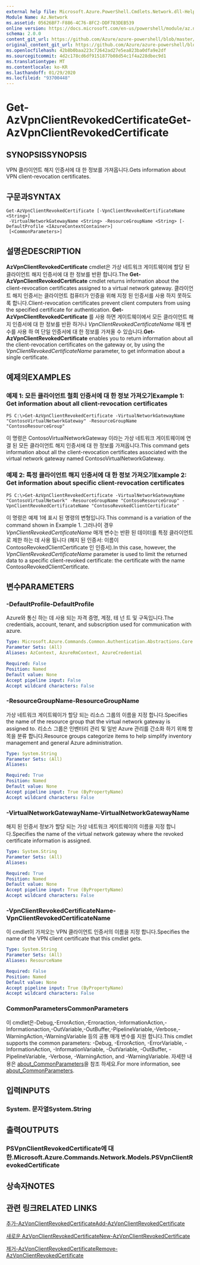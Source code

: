 ```yaml
---
external help file: Microsoft.Azure.PowerShell.Cmdlets.Network.dll-Help.xml
Module Name: Az.Network
ms.assetid: 05626BF7-F886-4C76-8FC2-DDF783DEB539
online version: https://docs.microsoft.com/en-us/powershell/module/az.network/get-azvpnclientrevokedcertificate
schema: 2.0.0
content_git_url: https://github.com/Azure/azure-powershell/blob/master/src/Network/Network/help/Get-AzVpnClientRevokedCertificate.md
original_content_git_url: https://github.com/Azure/azure-powershell/blob/master/src/Network/Network/help/Get-AzVpnClientRevokedCertificate.md
ms.openlocfilehash: 42b8b0baa223c72642ad27e5ea823ba0dfa9e2df
ms.sourcegitcommit: 4d2c178cd6df9151877b08d54c1f4a228dbec9d1
ms.translationtype: MT
ms.contentlocale: ko-KR
ms.lasthandoff: 01/29/2020
ms.locfileid: "93700448"
---
```

# <span data-ttu-id="f399a-101">Get-AzVpnClientRevokedCertificate</span><span class="sxs-lookup"><span data-stu-id="f399a-101">Get-AzVpnClientRevokedCertificate</span></span>

## <span data-ttu-id="f399a-102">SYNOPSIS</span><span class="sxs-lookup"><span data-stu-id="f399a-102">SYNOPSIS</span></span>
<span data-ttu-id="f399a-103">VPN 클라이언트 해지 인증서에 대 한 정보를 가져옵니다.</span><span class="sxs-lookup"><span data-stu-id="f399a-103">Gets information about VPN client-revocation certificates.</span></span>

## <span data-ttu-id="f399a-104">구문과</span><span class="sxs-lookup"><span data-stu-id="f399a-104">SYNTAX</span></span>

```
Get-AzVpnClientRevokedCertificate [-VpnClientRevokedCertificateName <String>]
 -VirtualNetworkGatewayName <String> -ResourceGroupName <String> [-DefaultProfile <IAzureContextContainer>]
 [<CommonParameters>]
```

## <span data-ttu-id="f399a-105">설명은</span><span class="sxs-lookup"><span data-stu-id="f399a-105">DESCRIPTION</span></span>
<span data-ttu-id="f399a-106">**AzVpnClientRevokedCertificate** cmdlet은 가상 네트워크 게이트웨이에 할당 된 클라이언트 해지 인증서에 대 한 정보를 반환 합니다.</span><span class="sxs-lookup"><span data-stu-id="f399a-106">The **Get-AzVpnClientRevokedCertificate** cmdlet returns information about the client-revocation certificates assigned to a virtual network gateway.</span></span>
<span data-ttu-id="f399a-107">클라이언트 해지 인증서는 클라이언트 컴퓨터가 인증을 위해 지정 된 인증서를 사용 하지 못하도록 합니다.</span><span class="sxs-lookup"><span data-stu-id="f399a-107">Client-revocation certificates prevent client computers from using the specified certificate for authentication.</span></span>
<span data-ttu-id="f399a-108">**Get-AzVpnClientRevokedCertificate** 를 사용 하면 게이트웨이에서 모든 클라이언트 해지 인증서에 대 한 정보를 반환 하거나 *VpnClientRevokedCertificateName* 매개 변수를 사용 하 여 단일 인증서에 대 한 정보를 가져올 수 있습니다.</span><span class="sxs-lookup"><span data-stu-id="f399a-108">**Get-AzVpnClientRevokedCertificate** enables you to return information about all the client-revocation certificates on the gateway or, by using the *VpnClientRevokedCertificateName* parameter, to get information about a single certificate.</span></span>

## <span data-ttu-id="f399a-109">예제의</span><span class="sxs-lookup"><span data-stu-id="f399a-109">EXAMPLES</span></span>

### <span data-ttu-id="f399a-110">예제 1: 모든 클라이언트 철회 인증서에 대 한 정보 가져오기</span><span class="sxs-lookup"><span data-stu-id="f399a-110">Example 1: Get information about all client-revocation certificates</span></span>
```
PS C:\>Get-AzVpnClientRevokedCertificate -VirtualNetworkGatewayName "ContosoVirtualNetworkGateway" -ResourceGroupName "ContosoResourceGroup"
```

<span data-ttu-id="f399a-111">이 명령은 ContosoVirtualNetworkGateway 이라는 가상 네트워크 게이트웨이에 연결 된 모든 클라이언트 해지 인증서에 대 한 정보를 가져옵니다.</span><span class="sxs-lookup"><span data-stu-id="f399a-111">This command gets information about all the client-revocation certificates associated with the virtual network gateway named ContosoVirtualNetworkGateway.</span></span>

### <span data-ttu-id="f399a-112">예제 2: 특정 클라이언트 해지 인증서에 대 한 정보 가져오기</span><span class="sxs-lookup"><span data-stu-id="f399a-112">Example 2: Get information about specific client-revocation certificates</span></span>
```
PS C:\>Get-AzVpnClientRevokedCertificate -VirtualNetworkGatewayName "ContosoVirtualNetwork" -ResourceGroupName "ContosoResourceGroup" -VpnClientRevokedCertificateName "ContosoRevokedClientCertificate"
```

<span data-ttu-id="f399a-113">이 명령은 예제 1에 표시 된 명령의 변형입니다.</span><span class="sxs-lookup"><span data-stu-id="f399a-113">This command is a variation of the command shown in Example 1.</span></span>
<span data-ttu-id="f399a-114">그러나이 경우 *VpnClientRevokedCertificateName* 매개 변수는 반환 된 데이터를 특정 클라이언트로 제한 하는 데 사용 됩니다 (해지 된 인증서: 이름이 ContosoRevokedClientCertificate 인 인증서).</span><span class="sxs-lookup"><span data-stu-id="f399a-114">In this case, however, the *VpnClientRevokedCertificateName* parameter is used to limit the returned data to a specific client-revoked certificate: the certificate with the name ContosoRevokedClientCertificate.</span></span>

## <span data-ttu-id="f399a-115">변수</span><span class="sxs-lookup"><span data-stu-id="f399a-115">PARAMETERS</span></span>

### <span data-ttu-id="f399a-116">-DefaultProfile</span><span class="sxs-lookup"><span data-stu-id="f399a-116">-DefaultProfile</span></span>
<span data-ttu-id="f399a-117">Azure와 통신 하는 데 사용 되는 자격 증명, 계정, 테 넌 트 및 구독입니다.</span><span class="sxs-lookup"><span data-stu-id="f399a-117">The credentials, account, tenant, and subscription used for communication with azure.</span></span>

```yaml
Type: Microsoft.Azure.Commands.Common.Authentication.Abstractions.Core.IAzureContextContainer
Parameter Sets: (All)
Aliases: AzContext, AzureRmContext, AzureCredential

Required: False
Position: Named
Default value: None
Accept pipeline input: False
Accept wildcard characters: False
```

### <span data-ttu-id="f399a-118">-ResourceGroupName</span><span class="sxs-lookup"><span data-stu-id="f399a-118">-ResourceGroupName</span></span>
<span data-ttu-id="f399a-119">가상 네트워크 게이트웨이가 할당 되는 리소스 그룹의 이름을 지정 합니다.</span><span class="sxs-lookup"><span data-stu-id="f399a-119">Specifies the name of the resource group that the virtual network gateway is assigned to.</span></span>
<span data-ttu-id="f399a-120">리소스 그룹은 인벤터리 관리 및 일반 Azure 관리를 간소화 하기 위해 항목을 분류 합니다.</span><span class="sxs-lookup"><span data-stu-id="f399a-120">Resource groups categorize items to help simplify inventory management and general Azure administration.</span></span>

```yaml
Type: System.String
Parameter Sets: (All)
Aliases:

Required: True
Position: Named
Default value: None
Accept pipeline input: True (ByPropertyName)
Accept wildcard characters: False
```

### <span data-ttu-id="f399a-121">-VirtualNetworkGatewayName</span><span class="sxs-lookup"><span data-stu-id="f399a-121">-VirtualNetworkGatewayName</span></span>
<span data-ttu-id="f399a-122">해지 된 인증서 정보가 할당 되는 가상 네트워크 게이트웨이의 이름을 지정 합니다.</span><span class="sxs-lookup"><span data-stu-id="f399a-122">Specifies the name of the virtual network gateway where the revoked certificate information is assigned.</span></span>

```yaml
Type: System.String
Parameter Sets: (All)
Aliases:

Required: True
Position: Named
Default value: None
Accept pipeline input: True (ByPropertyName)
Accept wildcard characters: False
```

### <span data-ttu-id="f399a-123">-VpnClientRevokedCertificateName</span><span class="sxs-lookup"><span data-stu-id="f399a-123">-VpnClientRevokedCertificateName</span></span>
<span data-ttu-id="f399a-124">이 cmdlet이 가져오는 VPN 클라이언트 인증서의 이름을 지정 합니다.</span><span class="sxs-lookup"><span data-stu-id="f399a-124">Specifies the name of the VPN client certificate that this cmdlet gets.</span></span>

```yaml
Type: System.String
Parameter Sets: (All)
Aliases: ResourceName

Required: False
Position: Named
Default value: None
Accept pipeline input: True (ByPropertyName)
Accept wildcard characters: False
```

### <span data-ttu-id="f399a-125">CommonParameters</span><span class="sxs-lookup"><span data-stu-id="f399a-125">CommonParameters</span></span>
<span data-ttu-id="f399a-126">이 cmdlet은-Debug,-ErrorAction,-Erroraction,-InformationAction,-Informationaction,-OutVariable,-OutBuffer,-PipelineVariable,-Verbose,-WarningAction,-WarningVariable 등의 공통 매개 변수를 지원 합니다.</span><span class="sxs-lookup"><span data-stu-id="f399a-126">This cmdlet supports the common parameters: -Debug, -ErrorAction, -ErrorVariable, -InformationAction, -InformationVariable, -OutVariable, -OutBuffer, -PipelineVariable, -Verbose, -WarningAction, and -WarningVariable.</span></span> <span data-ttu-id="f399a-127">자세한 내용은 [about_CommonParameters](https://go.microsoft.com/fwlink/?LinkID=113216)을 참조 하세요.</span><span class="sxs-lookup"><span data-stu-id="f399a-127">For more information, see [about_CommonParameters](https://go.microsoft.com/fwlink/?LinkID=113216).</span></span>

## <span data-ttu-id="f399a-128">입력</span><span class="sxs-lookup"><span data-stu-id="f399a-128">INPUTS</span></span>

### <span data-ttu-id="f399a-129">System. 문자열</span><span class="sxs-lookup"><span data-stu-id="f399a-129">System.String</span></span>

## <span data-ttu-id="f399a-130">출력</span><span class="sxs-lookup"><span data-stu-id="f399a-130">OUTPUTS</span></span>

### <span data-ttu-id="f399a-131">PSVpnClientRevokedCertificate에 대 한.</span><span class="sxs-lookup"><span data-stu-id="f399a-131">Microsoft.Azure.Commands.Network.Models.PSVpnClientRevokedCertificate</span></span>

## <span data-ttu-id="f399a-132">상속자</span><span class="sxs-lookup"><span data-stu-id="f399a-132">NOTES</span></span>

## <span data-ttu-id="f399a-133">관련 링크</span><span class="sxs-lookup"><span data-stu-id="f399a-133">RELATED LINKS</span></span>

[<span data-ttu-id="f399a-134">추가-AzVpnClientRevokedCertificate</span><span class="sxs-lookup"><span data-stu-id="f399a-134">Add-AzVpnClientRevokedCertificate</span></span>](./Add-AzVpnClientRevokedCertificate.md)

[<span data-ttu-id="f399a-135">새로운 AzVpnClientRevokedCertificate</span><span class="sxs-lookup"><span data-stu-id="f399a-135">New-AzVpnClientRevokedCertificate</span></span>](./New-AzVpnClientRevokedCertificate.md)

[<span data-ttu-id="f399a-136">제거-AzVpnClientRevokedCertificate</span><span class="sxs-lookup"><span data-stu-id="f399a-136">Remove-AzVpnClientRevokedCertificate</span></span>](./Remove-AzVpnClientRevokedCertificate.md)


